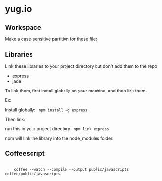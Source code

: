 yug.io 
======

Workspace
---
Make a case-sensitive partition for these files

Libraries
---
Link these libraries to your project directory but don't add them to the repo

* express
* jade

To link them, first install globally on your machine, and then link them.

Ex:

Install globally:
<code>
	npm install -g express
</code>

Then link: 

run this in your project directory
<code>
	npm link express
</code>

npm will link the library into the node_modules folder.

Coffeescript
--
<code>
	coffee --watch --compile --output public/javascripts coffee/public/javascripts
</code>
